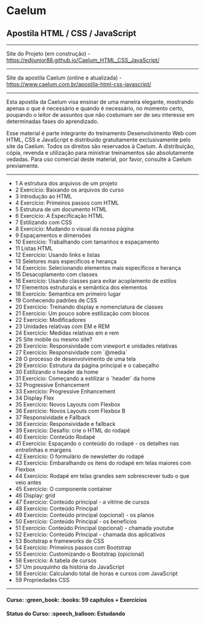 <h1>Caelum</h1>
<h2>Apostila HTML / CSS / JavaScript</h2>

<hr/>

Site do Projeto (em construção) - https://edijunior88.github.io/Caelum_HTML_CSS_JavaScript/

<hr/>

Site da apostila Caelum (online e atualizada) - https://www.caelum.com.br/apostila-html-css-javascript/

<hr/>

<p>
Esta apostila da Caelum visa ensinar de uma maneira elegante, mostrando apenas o que é necessário e quando é necessário, 
no momento certo, poupando o leitor de assuntos que não costumam ser de seu interesse em determinadas fases do aprendizado.
</p>
<p>
Esse material é parte integrante do treinamento Desenvolvimento Web com HTML, CSS e JavaScript e distribuído gratuitamente 
exclusivamente pelo site da Caelum. Todos os direitos são reservados à Caelum. A distribuição, cópia, revenda e utilização
para ministrar treinamentos são absolutamente vedadas. Para uso comercial deste material, por favor, consulte a Caelum 
previamente.
</p>

<hr/>

<ul>
  <li>1 A estrutura dos arquivos de um projeto</li>
  <li>2 Exercício: Baixando os arquivos do curso</li>
  <li>3 Introdução ao HTML</li>
  <li>4 Exercício: Primeiros passos com HTML</li>
  <li>5 Estrutura de um documento HTML</li>
  <li>6 Exercício: A Especificação HTML</li>
  <li>7 Estilizando com CSS</li>
  <li>8 Exercício: Mudando o visual da nossa página</li>
  <li>9 Espaçamentos e dimensões</li>
  <li>10 Exercício: Trabalhando com tamanhos e espaçamento</li>
  <li>11 Listas HTML</li>
  <li>12 Exercício: Usando links e listas</li>
  <li>13 Seletores mais específicos e herança</li>
  <li>14 Exercício: Selecionando elementos mais específicos e herança</li>
  <li>15 Desacoplamento com classes</li>
  <li>16 Exercício: Usando classes para evitar acoplamento de estilos</li>
  <li>17 Elementos estruturais e semântica dos elementos</li>
  <li>18 Exercício: Semantica em primeiro lugar</li>
  <li>19 Conhecendo padrões de CSS</li>
  <li>20 Exercício: Treinando display e nomenclatura de classes</li>
  <li>21 Exercício: Um pouco sobre estilização com blocos</li>
  <li>22 Exercício: Modificadores</li>
  <li>23 Unidades relativas com EM e REM</li>
  <li>24 Exercício: Medidas relativas em e rem</li>
  <li>25 Site mobile ou mesmo site?</li>
  <li>26 Exercício: Responsividade com viewport e unidades relativas</li>
  <li>27 Exercício: Responsividade com `@media`</li>
  <li>28 O processo de desenvolvimento de uma tela</li>
  <li>29 Exercício: Estrutura da página principal e o cabeçalho</li>
  <li>30 Estilizando o header da home</li>
  <li>31 Exercício: Começando a estilizar o `header` da home</li>
  <li>32 Progressive Enhancement</li>
  <li>33 Exercício: Progressive Enhancement</li>
  <li>34 Display Flex</li>
  <li>35 Exercício: Novos Layouts com Flexbox</li>
  <li>36 Exercício: Novos Layouts com Flexbox B</li>
  <li>37 Responsividade e Fallback</li>
  <li>38 Exercício: Responsividade e fallback</li>
  <li>39 Exercício: Desafio: crie o HTML do rodapé</li>
  <li>40 Exercício: Conteúdo Rodapé</li>
  <li>41 Exercício: Espaçando o conteúdo do rodapé - os detalhes nas entrelinhas e margens</li>
  <li>42 Exercício: O formulário de newsletter do rodapé</li>
  <li>43 Exercício: Embaralhando os itens do rodapé em telas maiores com Flexbox</li>
  <li>44 Exercício: Rodapé em telas grandes sem sobrescrever tudo o que veio antes</li>
  <li>45 Exercício: O componente container</li>
  <li>46 Display: grid</li>
  <li>47 Exercício: Conteúdo principal - a vitrine de cursos</li>
  <li>48 Exercício: Conteúdo Principal</li>
  <li>49 Exercício: Conteúdo principal (opcional) - os planos</li>
  <li>50 Exercício: Conteúdo Principal - os benefícios</li>
  <li>51 Exercício: Conteúdo Principal (opcional) - chamada youtube</li>
  <li>52 Exercício: Conteúdo Principal - chamada dos aplicativos</li>
  <li>53 Bootstrap e frameworks de CSS</li>
  <li>54 Exercício: Primeiros passos com Bootstrap</li>
  <li>55 Exercício: Customizando o Bootstrap (opicional)</li>
  <li>56 Exercício: A tabela de cursos</li>
  <li>57 Um pouquinho da história do JavaScript</li>
  <li>58 Exercício: Calculando total de horas e cursos com JavaScript</li>
  <li>59 Propriedades CSS</li>
</ul>

<hr/>

<h4><b>Curso:</b> :green_book: :books: 59 capítulos + Exercícios</h4>
<h4><b>Status do Curso:</b> :speech_balloon: Estudando</h4>

